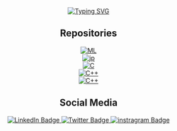 <!-- Intro -->
<div id="Intro" align="center">
 <a href="https://git.io/typing-svg"><img src="https://readme-typing-svg.demolab.com?font=Special+Elite&size=30&pause=1000&center=true&vCenter=true&width=550&lines=+Hi%2C+I+am+Murali+Krishna+Mallela;It's+Nice+to+meet+You!" alt="Typing SVG" /></a>
 <h5></h5>
</div>
<div id="Repositories" align="center">
    <h2>Repositories</h2>
</div>
<!-- Repositories-->
<div id="repositories" align="center">
   <a href="https://github.com/muralimallela/ML_LAB"><img alt="ML" src="https://img.shields.io/badge/-Machine Learning-gray?style=for-the-badge"></a><br>
   <a href="https://github.com/muralimallela/jpLab"><img alt="jp" src="https://img.shields.io/badge/-Java Programming-orange?style=for-the-badge"></a><br>
  <a href="https://github.com/muralimallela/c-programing"><img alt="C" src="https://img.shields.io/badge/-C Programming-blue?style=for-the-badge"></a><br>
  <a href="https://github.com/muralimallela/DATA-STRUCTURES-IN-C"><img alt="C++" src="https://img.shields.io/badge/-Data%20Structures-green?style=for-the-badge"></a><br>
 <a href="https://github.com/muralimallela/CPP"><img alt="C++" src="https://img.shields.io/badge/-C++ Programming-orange?style=for-the-badge"></a>
  
</div>
<div id="Social Media" align="center">
    <h2>Social Media</h2>
</div>
<!-- Social Media -->

<div id="badges" align="center">
  <a href="https://www.linkedin.com/in/muralikrishnamallela/">
    <img src="https://img.shields.io/badge/LinkedIn-0077B5?style=for-the-badge&logo=linkedin&logoColor=white" alt="LinkedIn Badge">
  </a>
  <a href="https://twitter.com/mallelamuralik1">
    <img src="https://img.shields.io/badge/Twitter-blue?style=for-the-badge&logo=twitter&logoColor=white" alt="Twitter Badge">
  </a>
  <a href="https://www.instagram.com/murali_mallela/">
    <img src="https://img.shields.io/badge/Instagram-E4405F?style=for-the-badge&logo=instagram&logoColor=white" alt="instragram Badge">
  </a>
  
 <!-- <a href="#"><img src="https://komarev.com/ghpvc/?username=muralimallela&style=for-the-badge&color=red" alt="Profile Views"></a> -->
</div>
